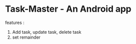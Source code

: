 
# Task-Master - An Android app
features :
 1) Add task, update task, delete task
 2) set remainder

